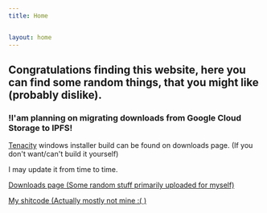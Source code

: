 ```yaml
---
title: Home


layout: home
---
```


## Congratulations finding this website, here you can find some random things, that you might like (probably dislike).

### !I'am planning on migrating downloads from Google Cloud Storage to IPFS!

[Tenacity](https://github.com/tenacityteam/tenacity) windows installer build can be found on downloads page. (If you don't want/can't build it yourself)

I may update it from time to time.

[Downloads page (Some random stuff primarily uploaded for myself)](/downloads.html) 

[My shitcode (Actually mostly not mine :( )](https://github.com/sergds)
